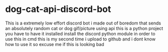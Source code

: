 # dog-cat-api-discord-bot
This is a extremely low effort discord bot i made out of boredom that sends an absolutely random cat or dog gif/picture using api
this is a python project you have to have it installed
install the discord python module in order to use this in cmd
this is my second time i upload to github and i dont know how to use it so excuse me if this is looking bad
